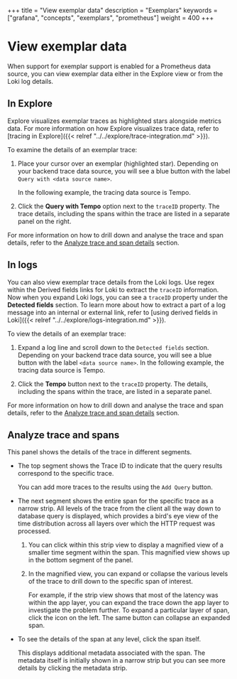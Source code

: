 +++
title = "View exemplar data"
description = "Exemplars"
keywords = ["grafana", "concepts", "exemplars", "prometheus"]
weight = 400
+++

# View exemplar data

When support for exemplar support is enabled for a Prometheus data source, you can view exemplar data either in the Explore view or from the Loki log details. 

## In Explore

Explore visualizes exemplar traces as highlighted stars alongside metrics data. For more information on how Explore visualizes trace data, refer to [tracing in Explore]({{< relref "../../explore/trace-integration.md" >}}).

To examine the details of an exemplar trace:

1. Place your cursor over an exemplar (highlighted star). Depending on your backend trace data source, you will see a blue button with the label `Query with <data source name>`. 

    In the following example, the tracing data source is Tempo. 

1. Click the **Query with Tempo** option next to the `traceID` property. The trace details, including the spans within the trace are listed in a separate panel on the right.

For more information on how to drill down and analyse the trace and span details, refer to the [Analyze trace and span details](#analyze-trace-and-spans) section.


## In logs

You can also view exemplar trace details from the Loki logs. Use regex within the Derived fields links for Loki to extract the `traceID` information. Now when you expand Loki logs, you can see a `traceID` property under the **Detected fields** section. To learn more about how to extract a part of a log message into an internal or external link, refer to [using derived fields in Loki]({{< relref "../../explore/logs-integration.md" >}}).

To view the details of an exemplar trace:

1. Expand a log line and scroll down to the `Detected fields` section. Depending on your backend trace data source, you will see a blue button with the label `<data source name>`. In the following example, the tracing data source is Tempo.

1. Click the **Tempo** button next to the `traceID` property. The details, including the spans within the trace, are listed in a separate panel.

For more information on how to drill down and analyse the trace and span details, refer to the [Analyze trace and span details](#analyze-trace-and-spans) section.
 
 ## Analyze trace and spans

 This panel shows the details of the trace in different segments. 
 
 - The top segment shows the Trace ID to indicate that the query results correspond to the specific trace. 

    You can add more traces to the results using the `Add Query` button.
    
- The next segment shows the entire span for the specific trace as a narrow strip. All levels of the trace from the client all the way down to database query is displayed, which provides a bird's eye view of the time distribution across all layers over which the HTTP request was processed.

    1. You can click within this strip view to display a magnified view of a smaller time segment within the span. This magnified view shows up in the bottom segment of the panel.

    1. In the magnified view, you can expand or collapse the various levels of the trace to drill down to the specific span of interest. 

        For example, if the strip view shows that most of the latency was within the app layer, you can expand the trace down the app layer to investigate the problem further. To expand a particular layer of span, click the icon on the left. The same button can collapse an expanded span.

- To see the details of the span at any level, click the span itself. 

    This displays additional metadata associated with the span. The metadata itself is initially shown in a narrow strip but you can see more details by clicking the metadata strip.


